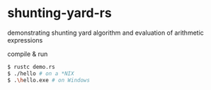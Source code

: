 # shunting-yard-rs
demonstrating shunting yard algorithm and evaluation of arithmetic expressions

compile & run
```sh
$ rustc demo.rs
$ ./hello # on a *NIX
$ .\hello.exe # on Windows
```
